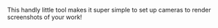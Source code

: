 This handly little tool makes it super simple to set up cameras to render screenshots of your work!
